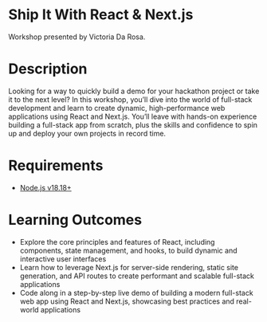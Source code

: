 # Ship It With React &amp; Next.js

Workshop presented by Victoria Da Rosa.

# Description

Looking for a way to quickly build a demo for your hackathon project or take it to the next level? In this workshop, you’ll dive into the world of full-stack development and learn to create dynamic, high-performance web applications using React and Next.js. You’ll leave with hands-on experience building a full-stack app from scratch, plus the skills and confidence to spin up and deploy your own projects in record time.

# Requirements

* [Node.js v18.18+](https://nodejs.org/en)

# Learning Outcomes

* Explore the core principles and features of React, including components, state management, and hooks, to build dynamic and interactive user interfaces
* Learn how to leverage Next.js for server-side rendering, static site generation, and API routes to create performant and scalable full-stack applications
* Code along in a step-by-step live demo of building a modern full-stack web app using React and Next.js, showcasing best practices and real-world applications
